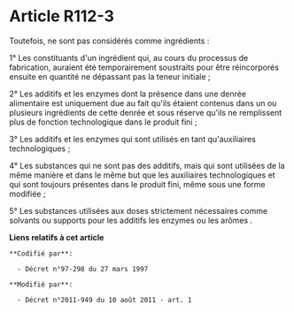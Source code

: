 # Article R112-3

Toutefois, ne sont pas considérés comme ingrédients :

1° Les constituants d'un ingrédient qui, au cours du processus de fabrication, auraient été temporairement soustraits pour
être réincorporés ensuite en quantité ne dépassant pas la teneur initiale ;

2° Les additifs et les enzymes  dont la présence dans une denrée alimentaire est uniquement due au fait qu'ils étaient
contenus dans un ou plusieurs ingrédients de cette denrée et sous réserve qu'ils ne remplissent plus de fonction
technologique dans le produit fini ;

3° Les additifs et les enzymes  qui sont utilisés en tant qu'auxiliaires technologiques ;

4° Les substances qui ne sont pas des additifs, mais qui sont utilisées de la même manière et dans le même but que les
auxiliaires technologiques et qui sont toujours présentes dans le produit fini, même sous une forme modifiée ;

5° Les substances utilisées aux doses strictement nécessaires comme solvants ou supports pour les additifs les enzymes ou les
arômes .

**Liens relatifs à cet article**

	**Codifié par**:

	  - Décret n°97-298 du 27 mars 1997

	**Modifié par**:

	  - Décret n°2011-949 du 10 août 2011 - art. 1
